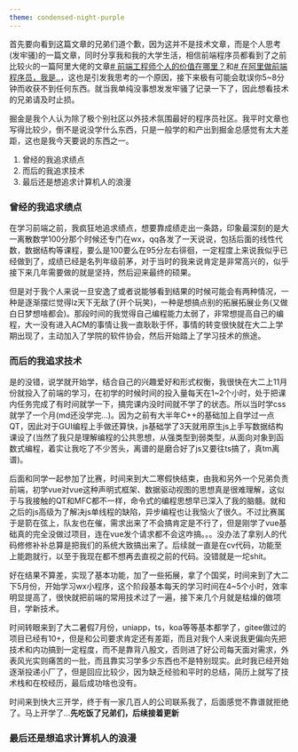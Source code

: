 ```yaml
---
theme: condensed-night-purple
---
```

首先要向看到这篇文章的兄弟们道个歉，因为这并不是技术文章，而是个人思考(发牢骚)的一篇文章，同时分享我和我的大学生活，相信前端程序员都看到了之前比较火的一篇阿里大佬的文章[# 前端工程师个人的价值在哪里？](https://juejin.cn/post/7162844191205589005)和[# 在阿里做前端程序员，我是..](https://juejin.cn/post/7132745736696889351)，这也是引发我思考的一个原因，接下来极有可能会耽误你5~8分钟而收获不到任何东西。就当我单纯没事想发发牢骚了记录一下了，因此想看技术的兄弟请及时止损。

掘金是我个人认为除了极个别社区以外技术氛围最好的程序员社区。我平时文章也写得比较少，倒不是说没学什么东西，只是一般学的和产出到掘金总感觉有太大差距，这也是我今天要说的东西之一。
1. 曾经的我追求绩点
2. 而后的我追求技术
3. 最后还是想追求计算机人的浪漫

### 曾经的我追求绩点
在学习前端之前，我疯狂地追求绩点，想要靠成绩走出一条路，印象最深刻的是大一离散数学100分那个时候还专门在wx，qq各发了一天说说，包括后面的线性代数，数据结构等课程，要么是100要么在95分左右徘徊，一定程度上来说我似乎已经做到了，成绩已经是名列年级前茅，对于当时的我来说肯定是非常高兴的，似乎接下来几年需要做的就是坚持，然后迎来最终的硕果。<br/>

但是对于我个人来说一旦安逸了或者说能够看到结果的时候可能会有两种情况，一种是逐渐摆烂觉得lz天下无敌了(开个玩笑)，一种是想搞点别的拓展拓展业务(又做白日梦想啥都会)。那段时间的我觉得自己编程能力太弱了，非常想提高自己的编程，大一没有进入ACM的事情让我一直耿耿于怀，事情的转变很快就在大二上学期出现了，主动加入了学院的软件协会，然后开始踏上了学习技术的旅途。

### 而后的我追求技术
是的没错，说学就开始学，结合自己的兴趣爱好和形式权衡，我很快在大二上11月份就投入了前端的学习，在初学的时候时间的投入量每天在1~2个小时，处于把课内任务完成了有时间就学一下，搞完课内没时间就不学了的状态。所以当时学css就学了一个月(md还没学完...)。因为之前有大半年C++的基础加上自学过一点QT，因此对于GUI编程上手做还算快，js基础学了3天就用原生js上手写数据结构课设了(当然了我只是理解编程的公共思想，从强类型到弱类型，从面向对象到函数式编程，着实让我吃了不少苦头，离谱的是磨合好了js又要往ts搞了，真tm离谱)。<br/>

后面和同学一起参加了比赛，时间来到大二寒假快结束，由我和另外一个兄弟负责前端，初学vue对vue这种声明式框架、数据驱动视图的思想真是很难理解，这似于与我接触的QT和MFC都不一样，命令式的编程思想早已深入了我的脑髓。就和之后的js高级为了解决js单线程的缺陷，异步编程也让我恼火了很久。不过比赛属于是箭在弦上，队友也在催，需求出来了不会搞肯定是不行了，但是刚学了vue基础真的完全没做过项目，连在vue发个请求都不会这咋搞。。。没办法了拿别人的代码修修补补总算是把我们的系统大致搞出来了。后续就一直是在cv代码，功能至上能跑就行，以至于我现在都不想再去直视之前的代码。没错就是一坨shit。<br/>

好在结果不算差，实现了基本功能，加了一些拓展，拿了个国奖，时间来到了大二下5月份，开始学习wx小程序，这个阶段基本每天的学习时间在4~5个小时，效率明显提高了，很快就把前端的常用技术过了一遍，接下来几个月就是枯燥的做项目，学新技术。<br/>

时间转眼来到了大二暑假7月份，uniapp，ts，koa等等基本都学了，gitee做过的项目已经有10+，但是和公司要求肯定还有差距，而且对我个人来说我更偏向先把技术和内功搞到一定程度，而不是靠背八股文，否则进了好公司每天面对需求，外表风光实则痛苦的一批，而且靠实习学多少东西也不是特别现实。此时我已经开始逐渐投递小厂了，但是回应比较少，因为缺乏经验和平时的总结，简历上就写了技术栈和在校经历，最后成功啥也没有。<br/>

时间来到快大三开学，终于有一家几百人的公司联系我了，后面感觉不靠谱就拒绝了。马上开学了...**先吃饭了兄弟们，后续接着更新**

### 最后还是想追求计算机人的浪漫


